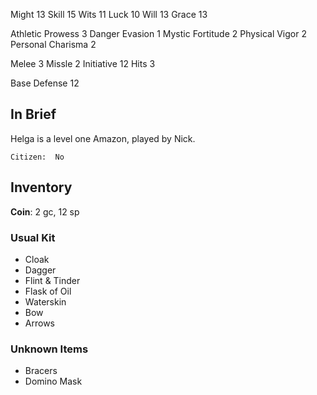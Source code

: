 Might               13
Skill               15
Wits                11
Luck                10
Will                13
Grace               13

Athletic Prowess    3
Danger Evasion      1
Mystic Fortitude    2
Physical Vigor      2
Personal Charisma   2

Melee               3
Missle              2
Initiative          12
Hits                3

Base Defense        12

## In Brief

Helga is a level one Amazon, played by Nick.

    Citizen:  No

## Inventory

**Coin**: 2 gc, 12 sp

### Usual Kit

* Cloak
* Dagger
* Flint & Tinder
* Flask of Oil
* Waterskin
* Bow
* Arrows

### Unknown Items
* Bracers
* Domino Mask
